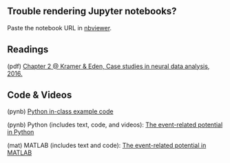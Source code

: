 ## Trouble rendering Jupyter notebooks?
Paste the notebook URL in [nbviewer](https://nbviewer.jupyter.org/).

## Readings

(pdf)	[Chapter 2 @ Kramer & Eden, Case studies in neural data analysis, 2016.](/Topic-4%20The%20evoked%20response%20potential/Readings/Kramer_Eden_Chapter_2.pdf)

## Code & Videos

(pynb) [Python in-class example code](ERP-for-class-Part-1.ipynb)

(pynb) Python (includes text, code, and videos): [The event-related potential in Python](https://mark-kramer.github.io/Case-Studies-Python/)

(mat)  MATLAB (includes text and code): [The event-related potential in MATLAB](/Topic-4%20The%20evoked%20response%20potential/MATLAB/Topic_4_MA665.m)
